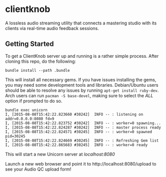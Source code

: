# clientknob
A lossless audio streaming utility that connects a mastering studio with its clients via real-time audio feedback sessions.

## Getting Started

To get a ClientKnob server up and running is a rather simple process. After cloning this repo, do the following:

```
bundle install --path .bundle
```

This will install all necessary gems. If you have issues installing the gems, you may need some development tools and libraries. Debian/Ubuntu users should be able to resolve any issues by running `apt-get install ruby-dev`. Arch users can run `pacman -S base-devel`, making sure to select the *ALL* option if prompted to do so.

```
bundle exec unicorn
I, [2015-08-08T15:42:22.823660 #30242]  INFO -- : listening on addr=0.0.0.0:8080 fd=9
I, [2015-08-08T15:42:22.823752 #30242]  INFO -- : worker=0 spawning...
I, [2015-08-08T15:42:22.824287 #30242]  INFO -- : master process ready
I, [2015-08-08T15:42:22.824571 #30245]  INFO -- : worker=0 spawned pid=30245
I, [2015-08-08T15:42:22.824669 #30245]  INFO -- : Refreshing Gem list
I, [2015-08-08T15:42:22.865683 #30245]  INFO -- : worker=0 ready
```

This will start a new Unicorn server at *localhost:8080*

Launch a new web browser and point it to http://localhost:8080/upload to see your Audio QC upload form!
